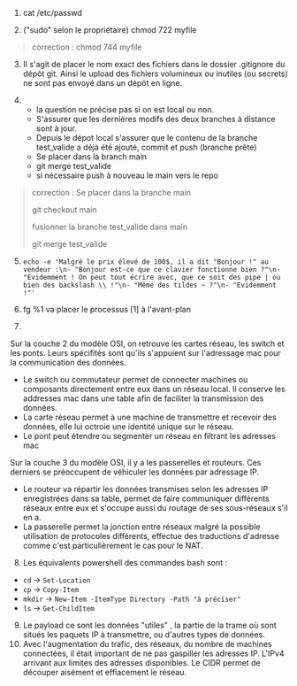 
1. cat /etc/passwd
   
2. ("sudo" selon le propriétaire) chmod 722 myfile
> correction : chmod 744 myfile
   
3. Il s'agit de placer le nom exact des fichiers dans le dossier .gitignore du dépôt git. Ainsi le upload des fichiers volumineux ou inutiles (ou secrets) ne sont pas envoyé dans un dépôt en ligne.

4.
   * la question ne précise pas si on est local ou non.
   * S'assurer que les dernières modifs des deux branches à distance sont à jour.
   * Depuis le dépot local s'assurer que le contenu de la branche test_valide a déjà été ajouté, commit et push (branche prête)
   * Se placer dans la branch main
   * git merge test_valide
   * si nécessaire push à nouveau le main vers le repo
> correction : Se placer dans la branche main
> 
> git checkout main
> 
> fusionner la branche test_valide dans main
> 
> git merge test_valide


5. ```echo -e 'Malgré le prix élevé de 100$, il a dit "Bonjour !" au vendeur :\n- "Bonjour est-ce que ce clavier fonctionne bien ?"\n- "Evidemment ! On peut tout écrire avec, que ce soit des pipe | ou bien des backslash \\ !"\n- "Même des tildes ~ ?"\n- "Evidemment !"'```


6. fg %1 va placer le processus [1] à l'avant-plan

7.
Sur la couche 2 du modèle OSI, on retrouve les cartes réseau, les switch et les ponts. Leurs spécifités sont qu'ils s'appuient sur l'adressage mac pour la communication des données.
* Le switch ou commutateur permet de connecter machines ou composants directement entre eux dans un réseau local. Il conserve les addresses mac dans une table afin de faciliter la transmission des données.
* La carte réseau permet à une machine de transmettre et recevoir des données, elle lui octroie une identité unique sur le réseau.
* Le pont peut étendre ou segmenter un réseau en filtrant les adresses mac

Sur la couche 3 du modèle OSI, il y a les passerelles et routeurs. Ces derniers se préoccupent de véhiculer les données par adressage IP.
* Le routeur va répartir les données transmises selon les adresses IP enregistrées dans sa table, permet de faire communiquer différents réseaux entre eux et s'occupe aussi du routage de ses sous-réseaux             s'il en a.
* La passerelle permet la jonction entre réseaux malgré la possible utilisation de protocoles différents, effectue des traductions d'adresse comme c'est particulièrement le cas pour le NAT.
  
8. Les équivalents powershell des commandes bash sont :

- `cd` → `Set-Location`
- `cp` → `Copy-Item`
- `mkdir` → `New-Item -ItemType Directory -Path "à préciser"`
- `ls` → `Get-ChildItem`

9. Le payload ce sont les données "utiles" , la partie de la trame où sont situés les paquets IP à transmettre, ou d'autres types de données.
10. Avec l'augmentation du trafic, des réseaux, du nombre de machines connectées, il était important de ne pas gaspiller les adresses IP. L'IPv4 arrivant aux limites des adresses disponibles. Le CIDR permet de         découper aisément et effiacement le réseau.

